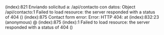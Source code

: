 (index):821 Enviando solicitud a: /api/contacto con datos: Object
/api/contacto:1  Failed to load resource: the server responded with a status of 404 ()
(index):875 Contact form error: Error: HTTP 404: 
    at (index):832:23
(anonymous) @ (index):875
(index):1  Failed to load resource: the server responded with a status of 404 ()
